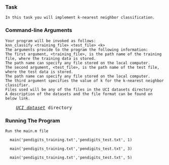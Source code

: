 ### Task
    In this task you will implement k-nearest neighbor classification.
    
### Command-line Arguments

    Your program will be invoked as follows:
    knn_classify <training_file> <test_file> <k>
    The arguments provide to the program the following information:
    The first argument, <training_file>, is the path name of the training file, where the training data is stored. 
    The path name can specify any file stored on the local computer.
    The second argument, <test_file>, is the path name of the test file, where the test data is stored. 
    The path name can specify any file stored on the local computer.
    The third argument specifies the value of k for the k-nearest neighbor classifier.
    Files used will be any of the files in the UCI datasets directory 
    A description of the datasets and the file format can be found on below link. 
    
 <pre>
    <i><a href="http://vlm1.uta.edu/~athitsos/courses/cse6363_spring2017/assignments/uci_datasets/">UCI dataset</a></i> directory
</pre>
 
    
     
### Running The Program 
    Run the main.m file 

      main('pendigits_training.txt','pendigits_test.txt', 1)

      main('pendigits_training.txt','pendigits_test.txt', 3)

      main('pendigits_training.txt','pendigits_test.txt', 5)
